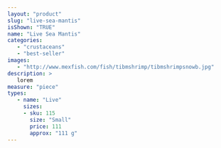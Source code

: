 ```yaml
---
layout: "product"
slug: "live-sea-mantis"
isShown: "TRUE"
name: "Live Sea Mantis"
categories:
   - "crustaceans"
   - "best-seller"
images:
   - "http://www.mexfish.com/fish/tibmshrimp/tibmshrimpsnowb.jpg"
description: >
   lorem
measure: "piece"
types: 
   - name: "Live"
     sizes: 
     - sku: 115
       size: "Small"
       price: 111
       approx: "111 g"
---
```

